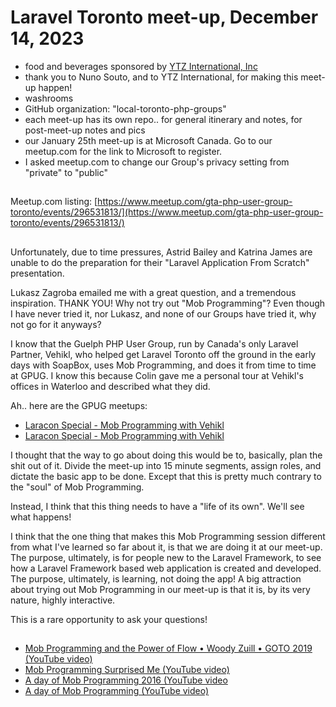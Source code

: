 # Laravel Toronto meet-up, December 14, 2023
- food and beverages sponsored by [YTZ International, Inc](https://ytz.com)
- thank you to Nuno Souto, and to YTZ International, for making this meet-up happen!
- washrooms
- GitHub organization: "local-toronto-php-groups"
- each meet-up has its own repo.. for general itinerary and notes, for post-meet-up notes and pics
- our January 25th meet-up is at Microsoft Canada. Go to our meetup.com for the link to Microsoft to register.
- I asked meetup.com to change our Group's privacy setting from "private" to "public"

##
Meetup.com listing: [https://www.meetup.com/gta-php-user-group-toronto/events/296531813/](https://www.meetup.com/gta-php-user-group-toronto/events/296531813/)

##
Unfortunately, due to time pressures, Astrid Bailey and Katrina James are unable to do the preparation for their "Laravel Application From Scratch" presentation.

Lukasz Zagroba emailed me with a great question, and a tremendous inspiration. THANK YOU! Why not try out "Mob Programming"? Even though I have never tried it, nor Lukasz, and none of our Groups have tried it, why not go for it anyways? 

I know that the Guelph PHP User Group, run by Canada's only Laravel Partner, Vehikl, who helped get Laravel Toronto off the ground in the early days with SoapBox, uses Mob Programming, and does it from time to time at GPUG. I know this because Colin gave me a personal tour at Vehikl's offices in Waterloo and described what they did. 

Ah.. here are the GPUG meetups:
- [Laracon Special - Mob Programming with Vehikl](https://www.meetup.com/_gpug_/events/288382468/)
- [Laracon Special - Mob Programming with Vehikl](https://www.meetup.com/_gpug_/events/283489764/)

I thought that the way to go about doing this would be to, basically, plan the shit out of it. Divide the meet-up into 15 minute segments, assign roles, and dictate the basic app to be done. Except that this is pretty much contrary to the "soul" of Mob Programming.

Instead, I think that this thing needs to have a "life of its own". We'll see what happens!

I think that the one thing that makes this Mob Programming session different from what I've learned so far about it, is that we are doing it at our meet-up. The purpose, ultimately, is for people new to the Laravel Framework, to see how a Laravel Framework based web application is created and developed. The purpose, ultimately, is learning, not doing the app! A big attraction about trying out Mob Programming in our meet-up is that it is, by its very nature, highly interactive. 

This is a rare opportunity to ask your questions!






##
- [Mob Programming and the Power of Flow • Woody Zuill • GOTO 2019 (YouTube video)](https://www.youtube.com/watch?v=28S4CVkYhWA)
- [Mob Programming Surprised Me (YouTube video)](https://www.youtube.com/watch?v=ikilHGYk5Fs)
- [A day of Mob Programming 2016 (YouTube video](https://www.youtube.com/watch?v=dVqUcNKVbYg)
- [A day of Mob Programming (YouTube video)](https://www.youtube.com/watch?v=p_pvslS4gEI)
